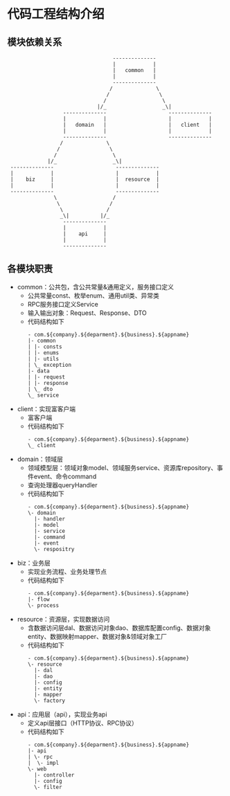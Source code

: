 # 代码工程结构介绍

## 模块依赖关系

                                      --------------
                                      |            |
                                      |   common   |
                                      |            |
                                      --------------
                                     /              \
                                    /                \
                                   /                  \
                                 |/_                  _\|
                      --------------                    --------------
                      |            |                    |            |
                      |   domain   |                    |   client   |
                      |            |                    |            |
                      --------------                    --------------
                     /              \
                    /                \
                   /                  \
                 |/_                  _\|
     --------------                    --------------
     |            |                    |            |
     |    biz     |                    |  resource  |
     |            |                    |            |
     --------------                    --------------
                   \                  /
                    \                /
                     \              /
                     _\|          |/_
                      --------------
                      |            |
                      |    api     |
                      |            |
                      --------------

## 各模块职责
- common：公共包，含公共常量&通用定义，服务接口定义
    - 公共常量const、枚举enum、通用util类、异常类
    - RPC服务接口定义Service
    - 输入输出对象：Request、Response、DTO
    - 代码结构如下
        ```
        - com.${company}.${deparment}.${business}.${appname}
        |- common
        | |- consts
        | |- enums
        | |- utils
        | \_ exception
        |- data
        | |- request
        | |- response
        | \_ dto
        \_ service
        ```
- client：实现富客户端
    - 富客户端
    - 代码结构如下
        ```
        - com.${company}.${deparment}.${business}.${appname}
        \_ client
        ```
- domain：领域层
    - 领域模型层：领域对象model、领域服务service、资源库repository、事件event、命令command
    - 查询处理器queryHandler
    - 代码结构如下
        ```
        - com.${company}.${deparment}.${business}.${appname}
        \- domain
          |- handler
          |- model
          |- service
          |- command
          |- event
          \- respositry
        ```
- biz：业务层
    - 实现业务流程、业务处理节点
    - 代码结构如下
        ```
        - com.${company}.${deparment}.${business}.${appname}
        |- flow
        \- process
        ```
- resource：资源层，实现数据访问
    - 含数据访问层dal、数据访问对象dao、数据库配置config、数据对象entity、数据映射mapper、数据对象&领域对象工厂
    - 代码结构如下
        ```
        - com.${company}.${deparment}.${business}.${appname}
        \- resource
          |- dal
          |- dao
          |- config
          |- entity
          |- mapper
          \- factory
        ```
- api：应用层（api），实现业务api
    - 定义api层接口（HTTP协议、RPC协议）
    - 代码结构如下
        ```
        - com.${company}.${deparment}.${business}.${appname}
        |- api
        | \- rpc
        |  \- impl
        \- web
          |- controller
          |- config
          \- filter
        ```
